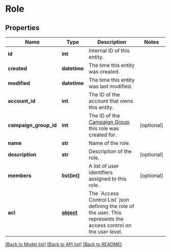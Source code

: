 # Role


## Properties
Name | Type | Description | Notes
------------ | ------------- | ------------- | -------------
**id** | **int** | Internal ID of this entity. | 
**created** | **datetime** | The time this entity was created. | 
**modified** | **datetime** | The time this entity was last modified. | 
**account_id** | **int** | The ID of the account that owns this entity. | 
**campaign_group_id** | **int** | The ID of the [Campaign Group](https://docs.talon.one/docs/product/account/account-settings/managing-campaign-groups/) this role was created for.  | [optional] 
**name** | **str** | Name of the role. | 
**description** | **str** | Description of the role. | [optional] 
**members** | **list[int]** | A list of user identifiers assigned to this role. | [optional] 
**acl** | [**object**](.md) | The &#x60;Access Control List&#x60; json defining the role of the user. This represents the access control on the user level. | 

[[Back to Model list]](../README.md#documentation-for-models) [[Back to API list]](../README.md#documentation-for-api-endpoints) [[Back to README]](../README.md)


